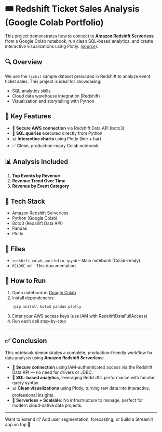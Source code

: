 # 🎟️ Redshift Ticket Sales Analysis (Google Colab Portfolio)

This project demonstrates how to connect to **Amazon Redshift Serverless** from a Google Colab notebook, run clean SQL-based analytics, and create interactive visualizations using Plotly.
([source](https://docs.aws.amazon.com/redshift/latest/dg/c_sampledb.html)).
## 🔍 Overview

We use the `tickit` sample dataset preloaded in Redshift to analyze event ticket sales. This project is ideal for showcasing:
- SQL analytics skills
- Cloud data warehouse integration (Redshift)
- Visualization and storytelling with Python

## 📌 Key Features

- 🔐 **Secure AWS connection** via Redshift Data API (boto3)
- 🧠 **SQL queries** executed directly from Python
- 📊 **Interactive charts** using Plotly (line + bar)
- ✅ Clean, production-ready Colab notebook

## 📊 Analysis Included

1. **Top Events by Revenue**
2. **Revenue Trend Over Time**
3. **Revenue by Event Category**

## 🚀 Tech Stack

- Amazon Redshift Serverless
- Python (Google Colab)
- Boto3 (Redshift Data API)
- Pandas
- Plotly

## 📁 Files

- `redshift_colab_portfolio.ipynb` – Main notebook (Colab-ready)
- `README.md` – This documentation

## 🧠 How to Run

1. Open notebook in [Google Colab](https://colab.research.google.com)
2. Install dependencies:
   ```python
   !pip install boto3 pandas plotly
   ```
3. Enter your AWS access keys (use IAM with RedshiftDataFullAccess)
4. Run each cell step-by-step

---

## ✅ Conclusion

This notebook demonstrates a complete, production-friendly workflow for data analysis using **Amazon Redshift Serverless**:

- 🔐 **Secure connection** using IAM-authenticated access via the Redshift Data API — no need for drivers or JDBC.
- 🧠 **SQL-based analytics**, leveraging Redshift’s performance with familiar query syntax.
- 📊 **Clean visualizations** using Plotly, turning raw data into interactive, professional insights.
- 🧱 **Serverless + Scalable**: No infrastructure to manage, perfect for modern cloud-native data projects.

---

Want to extend it? Add user segmentation, forecasting, or build a Streamlit app on top 💪
